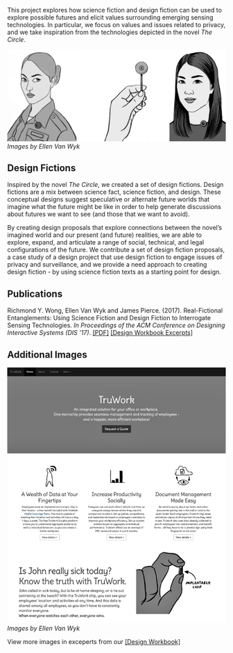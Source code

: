 This project explores how science fiction and design fiction can be used to explore possible futures and elicit values surrounding emerging sensing technologies. In particular, we focus on values and issues related to privacy, and we take inspiration from the technologies depicted in the novel *The Circle*.

![sketches of an imagined miniature camera](assets/seechange-amazon-images.png)
*Images by Ellen Van Wyk*

## Design Fictions
Inspired by the novel *The Circle*, we created a set of design fictions. Design fictions are a mix between science fact, science fiction, and design. These conceptual designs suggest speculative or alternate future worlds that imagine what the future might be like in order to help generate discussions about futures we want to see (and those that we want to avoid). 

By creating design proposals that explore connections between the novel’s imagined world and our present (and future) realities, we are able to explore, expand, and articulate a range of social, technical, and legal configurations of the future. We contribute a set of design fiction proposals, a case study of a design project that use design fiction to engage issues of privacy and surveillance, and we provide a need approach to creating design fiction - by using science fiction texts as a starting point for design. 

## Publications
Richmond Y. Wong, Ellen Van Wyk and James Pierce. (2017). Real-Fictional Entanglements: Using Science Fiction and Design Fiction to Interrogate Sensing Technologies. *In Proceedings of the ACM Conference on Designing Interactive Systems (DIS '17)*.  [\[PDF\]](assets/Wong_Van_Wyk_Pierce_DIS2017_Real-Fictional_Entanglements.pdf) [\[Design Workbook Excerpts\]](assets/circleWorkbookSupplementalMaterials.pdf)

## Additional Images
![fictional website for a workplace tracking chip](assets/truwork-cropped.png)
*Images by Ellen Van Wyk*

View more images in exceperts from our [\[Design Workbook\]](assets/circleWorkbookSupplementalMaterials.pdf)
